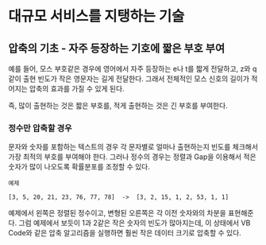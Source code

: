 # 대규모 서비스를 지탱하는 기술

## 압축의 기초 - 자주 등장하는 기호에 짧은 부호 부여

예를 들어, 모스 부호같은 경우에 영어에서 자주 등장하는 e나 t를 짧게 전달하고, z와 q 같이 출현 빈도가 작은 영문자는 길게 전달한다. 그래서 전체적인 모스 신호의 길이가 적어지는 압축의 효과를 가질 수 있게 된다.

즉, 많이 출현하는 것은 짧은 부호를, 적게 출현하는 것은 긴 부호를 부여한다.

### 정수만 압축할 경우

문자와 숫자를 포함하는 텍스트의 경우 각 문자별로 얼마나 출현하는지 빈도를 체크해서 가장 최적의 부호를 부여해야 한다. 그러나 정수의 경우는 정렬과 Gap을 이용해서 적은 숫자가 많이 나오도록 확률분포를 조정할 수 있다.

```
예제

[3, 5, 20, 21, 23, 76, 77, 78]  ->  [3, 2, 15, 1, 2, 53, 1, 1]
```

예제에서 왼쪽은 정렬된 정수이고, 변형된 오른쪽은 각 이전 숫자와의 차분을 표현해준다. 그럼 예제에서 보듯이 1과 2같은 작은 숫자의 빈도가 많아지는데, 이 상태에서 VB Code와 같은 압축 알고리즘을 실행하면 훨씬 작은 데이터 크기로 압축할 수 있다.




